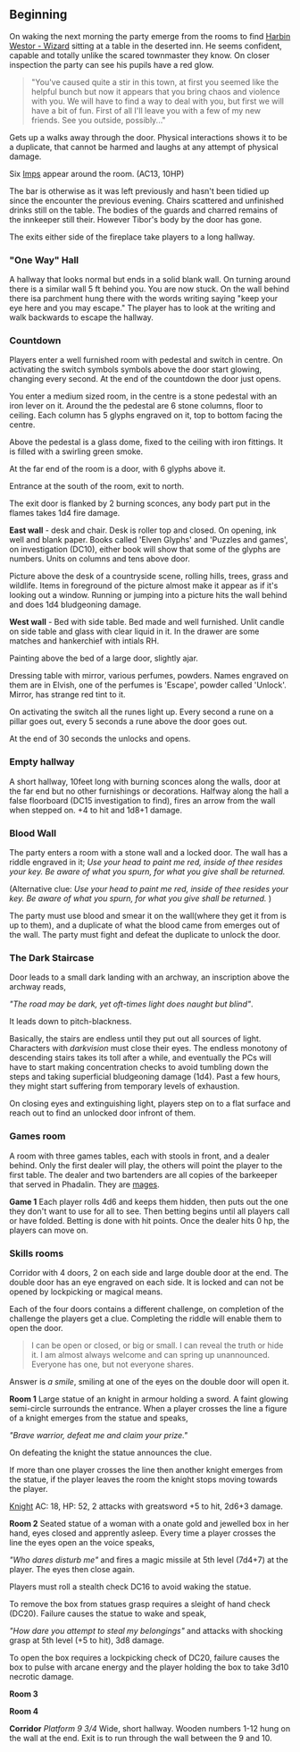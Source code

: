 ## Beginning

On waking the next morning the party emerge from the rooms to find [Harbin Westor - Wizard](https://www.dndbeyond.com/profile/DaviusIronfist/characters/39410284) sitting at a table in the deserted inn.  He seems confident, capable and totally unlike the scared townmaster they know.  On closer inspection the party can see his pupils have a red glow.

> "You've caused quite a stir in this town, at first you seemed like the helpful bunch but now it appears that you bring chaos and violence with you.  We will have to find a way to deal with you, but first we will have a bit of fun.  First of all I'll leave you with a few of my new friends.  See you outside, possibly..."

Gets up a walks away through the door.  Physical interactions shows it to be a duplicate, that cannot be harmed and laughs at any attempt of physical damage.

Six [Imps](https://www.dndbeyond.com/monsters/imp) appear around the room. (AC13, 10HP)

The bar is otherwise as it was left previously and hasn't been tidied up since the encounter the previous evening.  Chairs scattered and unfinished drinks still on the table.  The bodies of the guards and charred remains of the innkeeper still their.  However Tibor's body by the door has gone.

The exits either side of the fireplace take players to a long hallway.

### "One Way" Hall
A hallway that looks normal but ends in a solid  blank wall. On turning around there is a similar wall 5 ft behind you. You are now stuck. On the wall behind there isa parchment hung there with the words writing saying "keep your eye here and you may escape." The player has to look at the writing and walk backwards to escape the hallway.

### Countdown
Players enter a well furnished room with pedestal and switch in centre.  On activating the switch symbols symbols above the door start glowing, changing every second.  At the end of the countdown the door just opens.

You enter a medium sized room, in the centre is a stone pedestal with an iron lever on it.  Around the the pedestal are 6 stone columns, floor to ceiling. Each column has 5 glyphs engraved on it, top to bottom facing the centre.

Above the pedestal is a glass dome, fixed to the ceiling with iron fittings.  It is filled with a swirling green smoke.

At the far end of the room is a door, with 6 glyphs above it.

Entrance at the south of the room, exit to north.

The exit door is flanked by 2 burning sconces, any body part put in the flames takes 1d4 fire damage.

**East wall** - desk and chair.  Desk is roller top and closed.  On opening, ink well and blank paper.  Books called 'Elven Glyphs' and 'Puzzles and games', on investigation (DC10), either book will show that some of the glyphs are numbers.  Units on columns and tens above door.

Picture above the desk of a countryside scene, rolling hills, trees, grass and wildlife.  Items in foreground of the picture almost make it appear as if it's looking out a window.  Running or jumping into a picture hits the wall behind and does 1d4 bludgeoning damage.

**West wall** - Bed with side table.  Bed made and well furnished.  Unlit candle on side table and glass with clear liquid in it.  In the drawer are some matches and hankerchief with intials RH.

Painting above the bed of a large door, slightly ajar.

Dressing table with mirror, various perfumes, powders.  Names engraved on them are in Elvish, one of the perfumes is 'Escape', powder called 'Unlock'.  Mirror, has strange red tint to it.

On activating the switch all the runes light up.  Every second a rune on a pillar goes out, every 5 seconds a rune above the door goes out.

At the end of 30 seconds the unlocks and opens.

### Empty hallway
A short hallway, 10feet long with burning sconces along the walls, door at the far end but no other furnishings or decorations.  Halfway along the hall a false floorboard (DC15 investigation to find), fires an arrow from the wall when stepped on. +4 to hit and 1d8+1 damage.

### Blood Wall
The party enters a room with a stone wall and a locked door. The wall has a riddle engraved in it; *Use your head to paint me red, inside of thee resides your key. Be aware of what you spurn, for what you give shall be returned.*

(Alternative clue: *Use your head to paint me red, inside of thee resides your key. Be aware of what you spurn, for what you give shall be returned.* )

The party must use blood and smear it on the wall(where they get it from is up to them), and a duplicate of what the blood came from emerges out of the wall. The party must fight and defeat the duplicate to unlock the door.

### The Dark Staircase
Door leads to a small dark landing with an archway, an inscription above the archway reads,

*"The road may be dark, yet oft-times light does naught but blind"*.

It leads down to pitch-blackness.

Basically, the stairs are endless until they put out all sources of light. Characters with *darkvision* must close their eyes. The endless monotony of descending stairs takes its toll after a while, and eventually the PCs will have to start making concentration checks to avoid tumbling down the steps and taking superficial bludgeoning damage (1d4). Past a few hours, they might start suffering from temporary levels of exhaustion.

On closing eyes and extinguishing light, players step on to a flat surface and reach out to find an unlocked door infront of them.

### Games room
A room with three games tables, each with stools in front, and a dealer behind.  Only the first dealer will play, the others will point the player to the first table.  The dealer and two bartenders are all copies of the barkeeper that served in Phadalin.  They are [mages](https://roll20.net/compendium/dnd5e/Mage?fromList=Mage&Name=&Speed=&Type%5B%5D=humanoid%20(any%20race)#content).

**Game 1**
Each player rolls 4d6 and keeps them hidden, then puts out the one they don't want to use for all to see.  Then betting begins until all players call or have folded.  Betting is done with hit points.  Once the dealer hits 0 hp, the players can move on.


### Skills rooms
Corridor with 4 doors, 2 on each side and large double door at the end.  The double door has an eye engraved on each side.  It is locked and can not be opened by lockpicking or magical means.

Each of the four doors contains a different challenge, on completion of the challenge the players get a clue.  Completing the riddle will enable them to open the door.

>I can be open or closed, or big or small.
>I can reveal the truth or hide it. 
>I am almost always welcome and can spring up unannounced.
>Everyone has one, but not everyone shares.

Answer is *a smile*, smiling at one of the eyes on the double door will open it.

**Room 1**
Large statue of an knight in armour holding a sword.  A faint glowing semi-circle surrounds the entrance.  When a player crosses the line a figure of a knight emerges from the statue and speaks,

*"Brave warrior, defeat me and claim your prize."*

On defeating the knight the statue announces the clue.

If more than one player crosses the line then another knight emerges from the statue, if the player leaves the room the knight stops moving towards the player.

[Knight](https://5thsrd.org/gamemaster_rules/monsters/knight/) AC: 18, HP: 52, 2 attacks with greatsword +5 to hit, 2d6+3 damage.

**Room 2**
Seated statue of a woman with a onate gold and jewelled box in her hand, eyes closed and apprently asleep.  Every time a player crosses the line the eyes open an the voice speaks,

*"Who dares disturb me"* and fires a magic missile at 5th level (7d4+7) at the player.  The eyes then close again.

Players must roll a stealth check DC16 to avoid waking the statue.

To remove the box from statues grasp requires a sleight of hand check (DC20).  Failure causes the statue to wake and speak,

*"How dare you attempt to steal my belongings"* and attacks with shocking grasp at 5th level (+5 to hit), 3d8 damage.

To open the box requires a lockpicking check of DC20, failure causes the box to pulse with arcane energy and the player holding the box to take 3d10 necrotic damage.

**Room 3**


**Room 4**


**Corridor**
*Platform 9 3/4*  Wide, short hallway. Wooden numbers 1-12 hung on the wall at the end.  Exit is to run through the wall between the 9 and 10.
